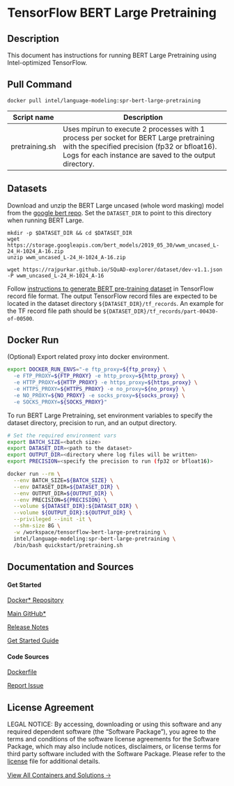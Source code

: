 # TensorFlow BERT Large Pretraining

## Description
This document has instructions for running BERT Large Pretraining using Intel-optimized TensorFlow.

## Pull Command
```
docker pull intel/language-modeling:spr-bert-large-pretraining
```

<table>
   <thead>
      <tr>
         <th>Script name</th>
         <th>Description</th>
      </tr>
   </thead>
   <tbody>
      <tr>
         <td>pretraining.sh</td>
         <td>Uses mpirun to execute 2 processes with 1 process per socket for BERT Large pretraining with the specified precision (fp32 or bfloat16). Logs for each instance are saved to the output directory.</td>
      </tr>
   </tbody>
</table>

## Datasets
Download and unzip the BERT Large uncased (whole word masking) model from the
[google bert repo](https://github.com/google-research/bert#pre-trained-models).
Set the `DATASET_DIR` to point to this directory when running BERT Large.
```
mkdir -p $DATASET_DIR && cd $DATASET_DIR
wget https://storage.googleapis.com/bert_models/2019_05_30/wwm_uncased_L-24_H-1024_A-16.zip
unzip wwm_uncased_L-24_H-1024_A-16.zip

wget https://rajpurkar.github.io/SQuAD-explorer/dataset/dev-v1.1.json -P wwm_uncased_L-24_H-1024_A-16
```

Follow [instructions to generate BERT pre-training dataset](https://github.com/IntelAI/models/blob/bert-lamb-pretraining-tf-2.2/quickstart/language_modeling/tensorflow/bert_large/training/bfloat16/HowToGenerateBERTPretrainingDataset.txt)
in TensorFlow record file format. The output TensorFlow record files are expected to be located in the dataset directory `${DATASET_DIR}/tf_records`. An example for the TF record file path should be
`${DATASET_DIR}/tf_records/part-00430-of-00500`.

## Docker Run
(Optional) Export related proxy into docker environment.
```bash
export DOCKER_RUN_ENVS="-e ftp_proxy=${ftp_proxy} \
  -e FTP_PROXY=${FTP_PROXY} -e http_proxy=${http_proxy} \
  -e HTTP_PROXY=${HTTP_PROXY} -e https_proxy=${https_proxy} \
  -e HTTPS_PROXY=${HTTPS_PROXY} -e no_proxy=${no_proxy} \
  -e NO_PROXY=${NO_PROXY} -e socks_proxy=${socks_proxy} \
  -e SOCKS_PROXY=${SOCKS_PROXY}"
```

To run BERT Large Pretraining, set environment variables to specify the dataset directory, precision to run, and an output directory. 
```bash
# Set the required environment vars
export BATCH_SIZE=<batch size>
export DATASET_DIR=<path to the dataset>
export OUTPUT_DIR=<directory where log files will be written>
export PRECISION=<specify the precision to run (fp32 or bfloat16)>

docker run --rm \
  --env BATCH_SIZE=${BATCH_SIZE} \
  --env DATASET_DIR=${DATASET_DIR} \
  --env OUTPUT_DIR=${OUTPUT_DIR} \
  --env PRECISION=${PRECISION} \
  --volume ${DATASET_DIR}:${DATASET_DIR} \
  --volume ${OUTPUT_DIR}:${OUTPUT_DIR} \
  --privileged --init -it \
  --shm-size 8G \
  -w /workspace/tensorflow-bert-large-pretraining \
  intel/language-modeling:spr-bert-large-pretraining \
  /bin/bash quickstart/pretraining.sh
```

## Documentation and Sources
#### Get Started​
[Docker* Repository](https://hub.docker.com/r/intel/language-modeling)

[Main GitHub*](https://github.com/IntelAI/models)

[Release Notes](https://github.com/IntelAI/models/releases)

[Get Started Guide](https://github.com/IntelAI/models/blob/master/quickstart/language_modeling/tensorflow/bert_large/training/cpu/README_SPR_DEV_CAT.md)

#### Code Sources
[Dockerfile](https://github.com/IntelAI/models/tree/master/dockerfiles/tensorflow)

[Report Issue](https://community.intel.com/t5/Intel-Optimized-AI-Frameworks/bd-p/optimized-ai-frameworks)

## License Agreement
LEGAL NOTICE: By accessing, downloading or using this software and any required dependent software (the “Software Package”), you agree to the terms and conditions of the software license agreements for the Software Package, which may also include notices, disclaimers, or license terms for third party software included with the Software Package. Please refer to the [license](https://github.com/IntelAI/models/tree/master/third_party) file for additional details.

[View All Containers and Solutions 🡢](https://www.intel.com/content/www/us/en/developer/tools/software-catalog/containers.html?s=Newest)